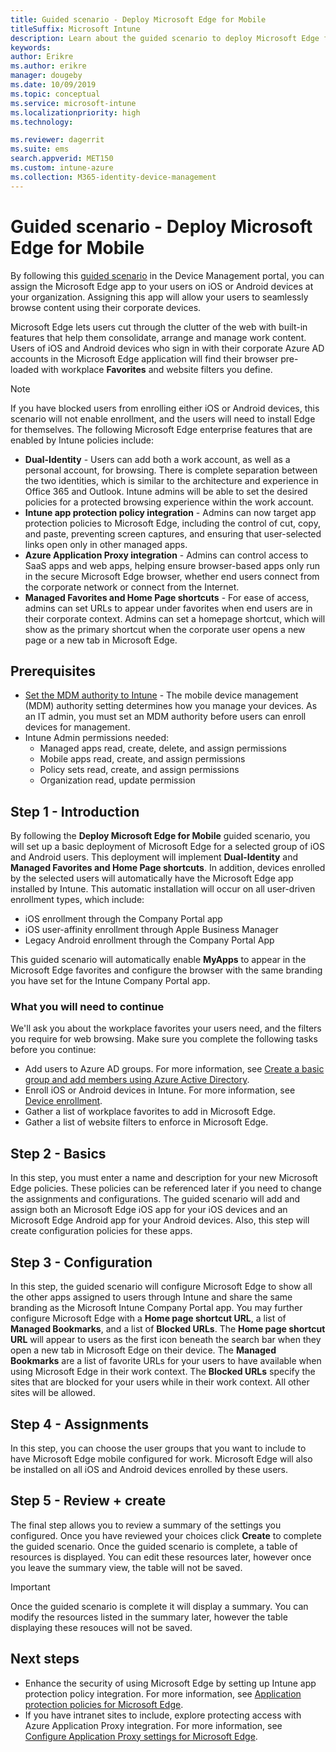 ```yaml
---
title: Guided scenario - Deploy Microsoft Edge for Mobile 
titleSuffix: Microsoft Intune
description: Learn about the guided scenario to deploy Microsoft Edge for Mobile from the Microsoft 365 Device Management portal.
keywords:
author: Erikre
ms.author: erikre
manager: dougeby
ms.date: 10/09/2019
ms.topic: conceptual
ms.service: microsoft-intune
ms.localizationpriority: high
ms.technology:

ms.reviewer: dagerrit
ms.suite: ems
search.appverid: MET150
ms.custom: intune-azure
ms.collection: M365-identity-device-management
---
```


# Guided scenario - Deploy Microsoft Edge for Mobile 

By following this [guided scenario](~/fundamentals/guided-scenarios-overview.md) in the Device Management portal, you can assign the Microsoft Edge app to your users on iOS or Android devices at your organization. Assigning this app will allow your users to seamlessly browse content using their corporate devices. 

Microsoft Edge lets users cut through the clutter of the web with built-in features that help them consolidate, arrange and manage work content. Users of iOS and Android devices who sign in with their corporate Azure AD accounts in the Microsoft Edge application will find their browser pre-loaded with workplace **Favorites** and website filters you define.

> [!NOTE]
> If you have blocked users from enrolling either iOS or Android devices, this scenario will not enable enrollment, and the users will need to install Edge for themselves.
The following Microsoft Edge enterprise features that are enabled by Intune policies include: 

- **Dual-Identity** - Users can add both a work account, as well as a personal account, for browsing. There is complete separation between the two identities, which is similar to the architecture and experience in Office 365 and Outlook. Intune admins will be able to set the desired policies for a protected browsing experience within the work account. 
- **Intune app protection policy integration** - Admins can now target app protection policies to Microsoft Edge, including the control of cut, copy, and paste, preventing screen captures, and ensuring that user-selected links open only in other managed apps.
- **Azure Application Proxy integration** - Admins can control access to SaaS apps and web apps, helping ensure browser-based apps only run in the secure Microsoft Edge browser, whether end users connect from the corporate network or connect from the Internet. 
- **Managed Favorites and Home Page shortcuts** - For ease of access, admins can set URLs to appear under favorites when end users are in their corporate context. Admins can set a homepage shortcut, which will show as the primary shortcut when the corporate user opens a new page or a new tab in Microsoft Edge.

## Prerequisites

- [Set the MDM authority to Intune](mdm-authority-set.md#set-mdm-authority-to-intune) - The mobile device management (MDM) authority setting determines how you manage your devices. As an IT admin, you must set an MDM authority before users can enroll devices for management.
- Intune Admin permissions needed:
    - Managed apps read, create, delete, and assign permissions
    - Mobile apps read, create, and assign permissions
    - Policy sets read, create, and assign permissions
    - Organization read, update permission

## Step 1 - Introduction

By following the **Deploy Microsoft Edge for Mobile** guided scenario, you will set up a basic deployment of Microsoft Edge for a selected group of iOS and Android users. This deployment will implement **Dual-Identity** and **Managed Favorites and Home Page shortcuts**. In addition, devices enrolled by the selected users will automatically have the Microsoft Edge app installed by Intune. This automatic installation will occur on all user-driven enrollment types, which include: 
- iOS enrollment through the Company Portal app 
- iOS user-affinity enrollment through Apple Business Manager 
- Legacy Android enrollment through the Company Portal App 

This guided scenario will automatically enable **MyApps** to appear in the Microsoft Edge favorites and configure the browser with the same branding you have set for the Intune Company Portal app. 

### What you will need to continue
We'll ask you about the workplace favorites your users need, and the filters you require for web browsing. Make sure you complete the following tasks before you continue:

- Add users to Azure AD groups. For more information, see [Create a basic group and add members using Azure Active Directory](https://go.microsoft.com/fwlink/?linkid=2102458).
- Enroll iOS or Android devices in Intune. For more information, see [Device enrollment](https://go.microsoft.com/fwlink/?linkid=2102547).
- Gather a list of workplace favorites to add in Microsoft Edge.
- Gather a list of website filters to enforce in Microsoft Edge.

## Step 2 - Basics

In this step, you must enter a name and description for your new Microsoft Edge policies. These policies can be referenced later if you need to change the assignments and configurations. The guided scenario will add and assign both an Microsoft Edge iOS app for your iOS devices and an Microsoft Edge Android app for your Android devices. Also, this step will create configuration policies for these apps.

## Step 3 - Configuration

In this step, the guided scenario will configure Microsoft Edge to show all the other apps assigned to users through Intune and share the same branding as the Microsoft Intune Company Portal app. You may further configure Microsoft Edge with a **Home page shortcut URL**, a list of **Managed Bookmarks**, and a list of **Blocked URLs**. The **Home page shortcut URL** will appear to users as the first icon beneath the search bar when they open a new tab in Microsoft Edge on their device. The **Managed Bookmarks** are a list of favorite URLs for your users to have available when using Microsoft Edge in their work context. The **Blocked URLs** specify the sites that are blocked for your users while in their work context. All other sites will be allowed. 

## Step 4 - Assignments

In this step, you can choose the user groups that you want to include to have Microsoft Edge mobile configured for work. Microsoft Edge will also be installed on all iOS and Android devices enrolled by these users.

## Step 5 - Review + create

The final step allows you to review a summary of the settings you configured. Once you have reviewed your choices click **Create** to complete the guided scenario. Once the guided scenario is complete, a table of resources is displayed. You can edit these resources later, however once you leave the summary view, the table will not be saved.

> [!IMPORTANT]
> Once the guided scenario is complete it will display a summary. You can modify the resources listed in the summary later, however the table displaying these resouces will not be saved.
## Next steps

- Enhance the security of using Microsoft Edge by setting up Intune app protection policy integration. For more information, see [Application protection policies for Microsoft Edge](~/apps/manage-microsoft-edge.md#application-protection-policies-for-microsoft-edge).
- If you have intranet sites to include, explore protecting access with Azure Application Proxy integration. For more information, see [Configure Application Proxy settings for Microsoft Edge](~/apps/manage-microsoft-edge.md#configure-application-proxy-settings-for-microsoft-edge).

